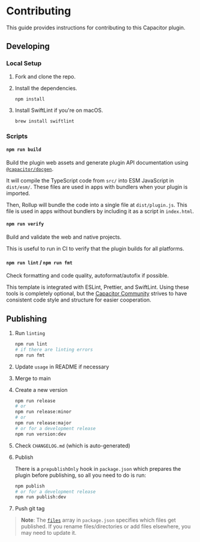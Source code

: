 # Contributing

This guide provides instructions for contributing to this Capacitor plugin.

## Developing

### Local Setup

1. Fork and clone the repo.
1. Install the dependencies.

   ```shell
   npm install
   ```

1. Install SwiftLint if you're on macOS.

   ```shell
   brew install swiftlint
   ```

### Scripts

#### `npm run build`

Build the plugin web assets and generate plugin API documentation using [`@capacitor/docgen`](https://github.com/ionic-team/capacitor-docgen).

It will compile the TypeScript code from `src/` into ESM JavaScript in `dist/esm/`. These files are used in apps with bundlers when your plugin is imported.

Then, Rollup will bundle the code into a single file at `dist/plugin.js`. This file is used in apps without bundlers by including it as a script in `index.html`.

#### `npm run verify`

Build and validate the web and native projects.

This is useful to run in CI to verify that the plugin builds for all platforms.

#### `npm run lint` / `npm run fmt`

Check formatting and code quality, autoformat/autofix if possible.

This template is integrated with ESLint, Prettier, and SwiftLint. Using these tools is completely optional, but the [Capacitor Community](https://github.com/capacitor-community/) strives to have consistent code style and structure for easier cooperation.

## Publishing

1. Run `linting`
   ```bash
   npm run lint
   # if there are linting errors
   npm run fmt
   ```
1. Update `usage` in README if necessary
1. Merge to main
1. Create a new version
   ```bash
   npm run release
   # or
   npm run release:minor
   # or
   npm run release:major
   # or for a development release
   npm run version:dev
   ```
1. Check `CHANGELOG.md` (which is auto-generated)
1. Publish

   There is a `prepublishOnly` hook in `package.json` which prepares the plugin before publishing, so all you need to do is run:

   ```bash
   npm publish
   # or for a development release
   npm run publish:dev
   ```
1. Push git tag

> **Note**: The [`files`](https://docs.npmjs.com/cli/v7/configuring-npm/package-json#files) array in `package.json` specifies which files get published. If you rename files/directories or add files elsewhere, you may need to update it.
